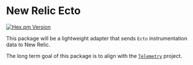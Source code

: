 # New Relic Ecto

[![Hex.pm Version](https://img.shields.io/hexpm/v/new_relic_ecto.svg)](https://hex.pm/packages/new_relic_ecto)

This package will be a lightweight adapter that sends `Ecto` instrumentation data to New Relic.

The long term goal of this package is to align with the [`Telemetry`](https://github.com/elixir-telemetry/telemetry) project.
